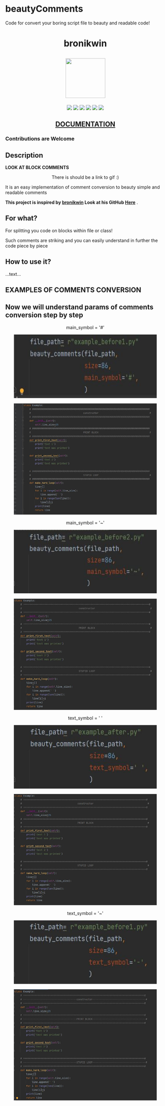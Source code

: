 # beautyComments
Code for convert your boring script file to beauty and readable code!
<h1 align="center">bronikwin</h1>
<h2 align="center">


<img src="https://img.icons8.com/fluency/344/python.png" width="125" height="125">


</h2>

<p align="center">
<img src="https://img.shields.io/github/downloads/bronikwin/beautyComments/total?logo=GitHub">

<img src = "https://img.shields.io/github/languages/top/bronikwin/beautyComments">



<img src="https://badges.frapsoft.com/os/v1/open-source.svg?v=103" >

<img src="https://img.shields.io/github/stars/bronikwin/beautyComments?style=social">

<img src="https://img.shields.io/github/forks/bronikwin/beautyComments?style=social">

<img src="https://img.shields.io/github/followers/bronikwin?style=social">


</p>

<h2 align="center"><a  href="https://solitairevue.firebaseapp.com">DOCUMENTATION</a></h2>

### Contributions are Welcome

## Description

**LOOK AT BLOCK COMMENTS**

<p align="center">
</h2> There is should be a link to gif :) </h2>

It is an easy implementation of comment conversion to beauty simple and readable comments

**This project is inspired by [bronikwin](https://github.com/bronikwin) Look at his GitHub [Here](https://github.com/bronikwin)** .

## For what?
For splitting you code on blocks within file or class!
</p>
Such comments are striking and you can easily understand in further the code piece by piece

## How to use it?
...text...<p>

## EXAMPLES OF COMMENTS CONVERSION
## Now we will understand params of comments conversion step by step
<p align="center">
main_symbol = '#'
<p align="center">
<img src="/src/img/lattice_settings.JPG" alt="main_symbol=#" width="450" height="200">
<p align="center">
<img src="/src/img/lattice_comment.JPG" alt="main_symbol=#" width="450" height="350">

<p align="center">
main_symbol = '~'
<p align="center">
<img src="/src/img/tilda_settings.JPG" alt="main_symbol=~" width="450" height="200">
<p align="center">
<img src="/src/img/tilda_comment.JPG" alt="main_symbol=~" width="450" height="350">

<p align="center">
text_symbol = ' '
<p align="center">
<img src="/src/img/text_symbol_space.JPG" alt="text_symbol=' '" width="450" height="200">
<p align="center">
<img src="/src/img/text_symbol_space_comment.JPG" alt="text_symbol=' '" width="450" height="350">

<p align="center">
text_symbol = '~'
<p align="center">
<img src="/src/img/text_symbol_tire.JPG" alt="text_symbol=~" width="450" height="200">
<p align="center">
<img src="/src/img/text_symbol_tire_comment.JPG" alt="text_symbol=~" width="450" height="350">
